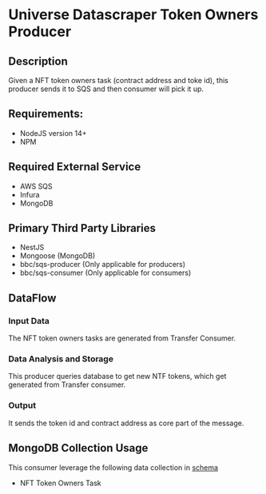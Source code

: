 # Universe Datascraper Token Owners Producer 

## Description

Given a NFT token owners task (contract address and toke id), this producer sends it to SQS and then consumer will pick it up. 

## Requirements:

- NodeJS version 14+
- NPM

## Required External Service

- AWS SQS
- Infura
- MongoDB

## Primary Third Party Libraries

- NestJS
- Mongoose (MongoDB)
- bbc/sqs-producer (Only applicable for producers)
- bbc/sqs-consumer (Only applicable for consumers)

## DataFlow

### Input Data

The NFT token owners tasks are generated from Transfer Consumer. 

### Data Analysis and Storage

This producer queries database to get new NTF tokens, which get generated from Transfer consumer.

### Output

It sends the token id and contract address as core part of the message.

## MongoDB Collection Usage

This consumer leverage the following data collection in [schema](https://github.com/plugblockchain/Universe-Datascraper-Schema)
- NFT Token Owners Task
